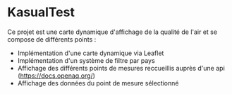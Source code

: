 # KasualTest

Ce projet est une carte dynamique d'affichage de la qualité de l'air et se compose de différents points : 

- Implémentation d'une carte dynamique via Leaflet
- Implémentation d'un système de filtre par pays
- Affichage des différents points de mesures reccueillis auprès d'une api (https://docs.openaq.org/)
- Affichage des données du point de mesure sélectionné 


